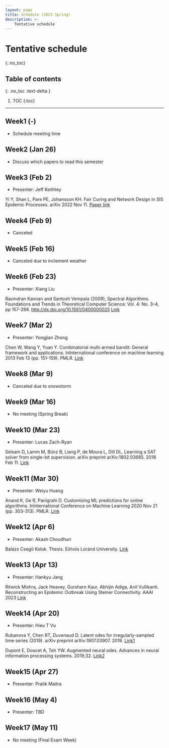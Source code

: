 ```yaml
---
layout: page
title: Schedule (2023 Spring)
description: >-
    Tentative schedule
---
```


# Tentative schedule
{:.no_toc}

## Table of contents
{: .no_toc .text-delta }

1. TOC
{:toc}

---

## Week1 (-)

- Schedule meeting time

## Week2 (Jan 26)

- Discuss which papers to read this semester

## Week3 (Feb 2)

- Presenter: Jeff Keithley

Yi Y, Shan L, Pare PE, Johansson KH. Fair Curing and Network Design in SIS Epidemic Processes. arXiv 2022 Nov 11.
[Paper link](https://arxiv.org/abs/2211.06028)

## Week4 (Feb 9)

- Canceled

## Week5 (Feb 16)

- Canceled due to inclement weather

## Week6 (Feb 23)

- Presenter: Xiang Liu

Ravindran Kannan and Santosh Vempala (2009), Spectral Algorithms. Foundations and Trends in Theoretical Computer Science: Vol. 4: No. 3–4, pp 157-288. http://dx.doi.org/10.1561/0400000025
[Link](https://www.math.ucdavis.edu/~saito/data/pca-svd/kannan-vempala-spbook.pdf)

## Week7 (Mar 2)

- Presenter: Yongjian Zhong

Chen W, Wang Y, Yuan Y. Combinatorial multi-armed bandit: General framework and applications. InInternational conference on machine learning 2013 Feb 13 (pp. 151-159). PMLR.
[Link](http://proceedings.mlr.press/v28/chen13a.pdf)

## Week8 (Mar 9)

- Canceled due to snowstorm

## Week9 (Mar 16)

- No meeting (Spring Break)

## Week10 (Mar 23)

- Presenter: Lucas Zach-Ryan

Selsam D, Lamm M, Bünz B, Liang P, de Moura L, Dill DL. Learning a SAT solver from single-bit supervision. arXiv preprint arXiv:1802.03685. 2018 Feb 11.
[Link](https://arxiv.org/pdf/1802.03685.pdf)

## Week11 (Mar 30)

- Presenter: Weiyu Huang

Anand K, Ge R, Panigrahi D. Customizing ML predictions for online algorithms. InInternational Conference on Machine Learning 2020 Nov 21 (pp. 303-313). PMLR.
[Link](http://proceedings.mlr.press/v119/anand20a/anand20a.pdf)

## Week12 (Apr 6)

- Presenter: Akash Choudhuri

Balázs Csegő Kolok. Thesis. Eötvös Loránd University.
[Link](https://web.cs.elte.hu/blobs/diplomamunkak/msc_alkmat/2021/kolok_balazs_csego.pdf)

## Week13 (Apr 13)

- Presenter: Hankyu Jang

Ritwick Mishra, Jack Heavey, Gursharn Kaur, Abhijin Adiga, Anil Vullikanti. Reconstructing an Epidemic Outbreak Using Steiner Connectivity. AAAI 2023
[Link](https://libraetd.lib.virginia.edu/public_view/wh246t32z)

## Week14 (Apr 20)

- Presenter: Hieu T Vu

Rubanova Y, Chen RT, Duvenaud D. Latent odes for irregularly-sampled time series (2019). arXiv preprint arXiv:1907.03907. 2019.
[Link1](https://arxiv.org/abs/1907.03907)

Dupont E, Doucet A, Teh YW. Augmented neural odes. Advances in neural information processing systems. 2019;32.
[Link2](https://arxiv.org/abs/1904.01681)

## Week15 (Apr 27)

- Presenter: Pratik Maitra

## Week16 (May 4)

- Presenter: TBD

## Week17 (May 11)

- No meeting (Final Exam Week)

